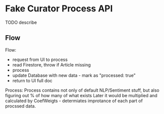 # Fake Curator Process API
TODO describe

## Flow
Flow:
- request from UI to process
- read Firestore, throw if Article missing
- process
- update Database with new data - mark as "processed: true"
- return to UI full doc

Process:
Process contains not only of default NLP/Sentiment stuff, but also figuring out % of how many of what exists
Later it would be multiplied and calculated by CoefWeigts - determiates improtance of each part of procssed data.